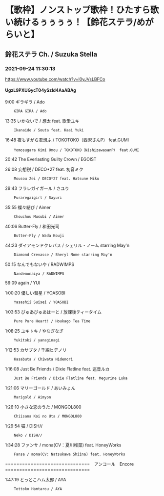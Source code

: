 # 【歌枠】ノンストップ歌枠！ひたすら歌い続けるぅぅぅぅ！【鈴花ステラ/めがらいと】
## 鈴花ステラ Ch. / Suzuka Stella
### 2021-09-24 11:30:13
https://www.youtube.com/watch?v=l0yJVsLBFCo
#### UgzL9PXUGycT04ySzld4AaABAg
9:00	ギラギラ / Ado

		GIRA GIRA / Ado



13:35	いかないで / 想太 feat. 歌愛ユキ

		Ikanaide / Souta feat. Kaai Yuki



16:48	夜もすがら君想ふ / TOKOTOKO（西沢さんP） feat.GUMI

		Yomosugara Kimi Omou / TOKOTOKO（NishizawasanP） feat.GUMI



20:42	The Everlasting Guilty Crown / EGOIST



26:08	妄想税 / DECO*27 feat. 初音ミク

		Mousou Zei / DECO*27 feat. Hatsune Miku



29:43	フラレガイガール / さユり

		Furaregaigirl / Sayuri



35:55	蝶々結び / Aimer

		Chouchou Musubi / Aimer



40:06	Butter-Fly / 和田光司

		Butter-Fly / Wada Kouji



44:23	ダイアモンドクレバス / シェリル・ノーム starring May'n

		Diamond Crevasse / Sheryl Nome starring May'n



50:15	なんでもないや / RADWIMPS

		Nandemonaiya / RADWIMPS



56:09	again / YUI



1:00:20	優しい彗星 / YOASOBI

		Yasashii Suisei / YOASOBI



1:03:53	ぴゅあぴゅあはーと / 放課後ティータイム

		Pure Pure Heart! / Houkago Tea Time



1:08:25	ユキトキ / やなぎなぎ

		Yukitoki / yanaginagi



1:12:53	カサブタ / 千綿ヒデノリ

		Kasabuta / Chiwata Hidenori



1:16:08	Just Be Friends / Dixie Flatline feat. 巡音ルカ

		Just Be Friends / Dixie Flatline feat. Megurine Luka



1:21:06	マリーゴールド / あいみょん

		Marigold / Aimyon



1:26:10	小さな恋のうた / MONGOL800

		Chiisana Koi no Uta / MONGOL800



1:29:54	猫 / DISH//

		Neko / DISH//



1:34:28	ファンサ / mona(CV：夏川椎菜) feat. HoneyWorks

		Fansa / mona(CV: Natsukawa Shiina) feat. HoneyWorks



==============================　アンコール　Encore　==============================



1:47:19	とっとこハム太郎 / AYA

		Tottoko Hamtarou / AYA

